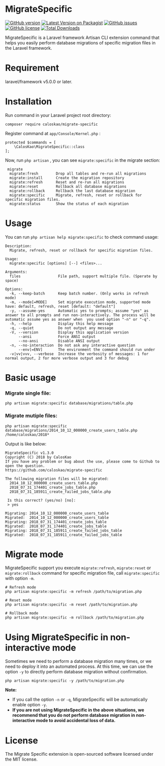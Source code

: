 # MigrateSpecific

[![GitHub version](https://badge.fury.io/gh/caloskao%2Fmigrate-specific.svg)](https://badge.fury.io/gh/caloskao%2Fmigrate-specific)
[![Latest Version on Packagist](https://img.shields.io/packagist/v/caloskao/migrate-specific.svg)](https://packagist.org/packages/caloskao/migrate-specific)
[![GitHub issues](https://img.shields.io/github/issues/caloskao/migrate-specific.svg)](https://github.com/caloskao/migrate-specific/issues)
[![GitHub license](https://img.shields.io/github/license/caloskao/migrate-specific.svg)](https://github.com/caloskao/migrate-specific/blob/master/LICENSE)
[![Total Downloads](https://img.shields.io/packagist/dt/caloskao/migrate-specific.svg)](https://packagist.org/packages/caloskao/migrate-specific)

MigrateSpecific is a Laravel framework Artisan CLI extension command that helps you easily perform database migrations of specific migration files in the Laravel framework.

# Requirement
laravel/framework v5.0.0 or later.

# Installation

Run command in your Laravel project root directory:

```
composer require caloskao/migrate-specific
```

Register command at `app/Console/Kernel.php` :

```
protected $commands = [
    \CalosKao\MigrateSpecific::class
];
```

Now, run `php artisan` , you can see `migrate:specific` in the migrate section:

```
 migrate
  migrate:fresh        Drop all tables and re-run all migrations
  migrate:install      Create the migration repository
  migrate:refresh      Reset and re-run all migrations
  migrate:reset        Rollback all database migrations
  migrate:rollback     Rollback the last database migration
  migrate:specific     Migrate, refresh, reset or rollback for specific migration files.
  migrate:status       Show the status of each migration
```

# Usage

You can run `php artisan help migrate:specific` to check command usage:

```
Description:
  Migrate, refresh, reset or rollback for specific migration files.

Usage:
  migrate:specific [options] [--] <files>...

Arguments:
  files                 File path, support multiple file. (Sperate by space)

Options:
  -k, --keep-batch      Keep batch number. (Only works in refresh mode)
  -m, --mode[=MODE]     Set migrate execution mode, supported mode have: default, refresh, reset [default: "default"]
  -y, --assume-yes      Automatic yes to prompts; assume "yes" as answer to all prompts and run non-interactively. The process will be automatic assume yes as answer when  you used option "-n" or "-q".
  -h, --help            Display this help message
  -q, --quiet           Do not output any message
  -V, --version         Display this application version
      --ansi            Force ANSI output
      --no-ansi         Disable ANSI output
  -n, --no-interaction  Do not ask any interactive question
      --env[=ENV]       The environment the command should run under
  -v|vv|vvv, --verbose  Increase the verbosity of messages: 1 for normal output, 2 for more verbose output and 3 for debug
```

# Basic usage

### Migrate single file:

```
php artisan migrate:specific database/migrations/table.php
```

### Migrate mutiple files:

```
php artisan migrate:specific database/migrations/2014_10_12_000000_create_users_table.php /home/caloskao/2018*
```

Output is like below:

```
MigrateSpecific v1.3.0
Copyright (C) 2018 by CalosKao
If you have any problem or bug about the use, please come to Github to open the question.
https://github.com/caloskao/migrate-specific

The following migration files will be migrated:
  2014_10_12_000000_create_users_table.php
  2018_07_31_174401_create_jobs_table.php
  2018_07_31_185911_create_failed_jobs_table.php

 Is this correct? (yes/no) [no]:
 > yes

Migrating: 2014_10_12_000000_create_users_table
Migrated:  2014_10_12_000000_create_users_table
Migrating: 2018_07_31_174401_create_jobs_table
Migrated:  2018_07_31_174401_create_jobs_table
Migrating: 2018_07_31_185911_create_failed_jobs_table
Migrated:  2018_07_31_185911_create_failed_jobs_table
```

# Migrate mode

MigrateSpecific support you execute `migrate:refresh`, `migrate:reset` or `migrate:rollback` command for specific migration file, call `migrate:specific` with option `-m`.

```
# Refresh mode
php artisan migrate:specific -m refresh /path/to/migration.php

# Reset mode
php artisan migrate:specific -m reset /path/to/migration.php

# Rollback mode
php artisan migrate:specific -m rollback /path/to/migration.php
```

# Using MigrateSpecific in non-interactive mode

Sometimes we need to perform a database migration many times, or we need to deploy it into an automated process. At this time, we can use the option `-y` to directly perform database migration without confirmation.

```
php artisan migrate:specific -y /path/to/migration.php
```

**Note:**

 * If you call the option `-n` or `-q`, MigrateSpecific will be automatically enable option `-y`.
 * **If you are not using MigrateSpecific in the above situations, we recommend that you do not perform database migration in non-interactive mode to avoid accidental loss of data.**

# License
The Migrate Specific extension is open-sourced software licensed under the MIT license.
